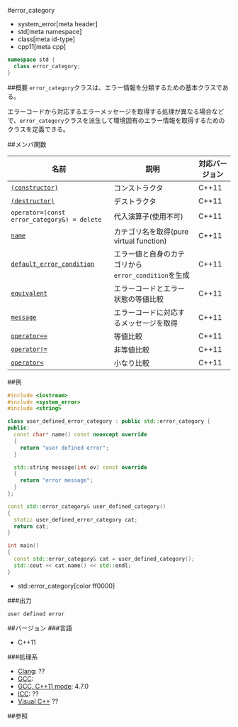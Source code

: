 #error_category
* system_error[meta header]
* std[meta namespace]
* class[meta id-type]
* cpp11[meta cpp]

```cpp
namespace std {
  class error_category;
}
```

##概要
`error_category`クラスは、エラー情報を分類するための基本クラスである。

エラーコードから対応するエラーメッセージを取得する処理が異なる場合などで、`error_category`クラスを派生して環境固有のエラー情報を取得するためのクラスを定義できる。


##メンバ関数

| 名前 | 説明 | 対応バージョン |
|------|------|----------------|
| [`(constructor)`](error_category/op_constructor.md) | コンストラクタ | C++11 |
| [`(destructor)`](error_category/op_destructor.md)   | デストラクタ | C++11 |
| `operator=(const error_category&) = delete`           | 代入演算子(使用不可) | C++11 |
| [`name`](error_category/name.md) | カテゴリ名を取得(pure virtual function) | C++11 |
| [`default_error_condition`](error_category/default_error_condition.md) | エラー値と自身のカテゴリから`error_condition`を生成 | C++11 |
| [`equivalent`](error_category/equivalent.md) | エラーコードとエラー状態の等値比較 | C++11 |
| [`message`](error_category/message.md) | エラーコードに対応するメッセージを取得 | C++11 |
| [`operator==`](error_category/op_equal.md) | 等値比較 | C++11 |
| [`operator!=`](error_category/op_not_equal.md) | 非等値比較 | C++11 |
| [`operator<`](error_category/op_less.md) | 小なり比較 | C++11 |


##例
```cpp
#include <iostream>
#include <system_error>
#include <string>

class user_defined_error_category : public std::error_category {
public:
  const char* name() const noexcept override
  {
    return "user defined error";
  }

  std::string message(int ev) const override
  {
    return "error message";
  }
};

const std::error_category& user_defined_category()
{
  static user_defined_error_category cat;
  return cat;
}

int main()
{
  const std::error_category& cat = user_defined_category();
  std::cout << cat.name() << std::endl;
}
```
* std::error_category[color ff0000]

###出力
```
user defined error
```

##バージョン
###言語
- C++11

###処理系
- [Clang](/implementation.md#clang): ??
- [GCC](/implementation.md#gcc): 
- [GCC, C++11 mode](/implementation.md#gcc): 4.7.0
- [ICC](/implementation.md#icc): ??
- [Visual C++](/implementation.md#visual_cpp) ??


##参照

